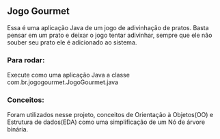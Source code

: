 ## Jogo Gourmet

Essa é uma aplicação Java de um jogo de adivinhação de pratos. Basta pensar em um prato e deixar o jogo tentar adivinhar, sempre que ele não souber seu prato ele é adicionado ao sistema.

### Para rodar:

Execute como uma aplicação Java a classe com.br.jogogourmet.JogoGourmet.java

### Conceitos:

Foram utilizados nesse projeto, conceitos de Orientação à Objetos(OO) e Estrutura de dados(EDA) como uma simplificação de um Nó de árvore binária.
